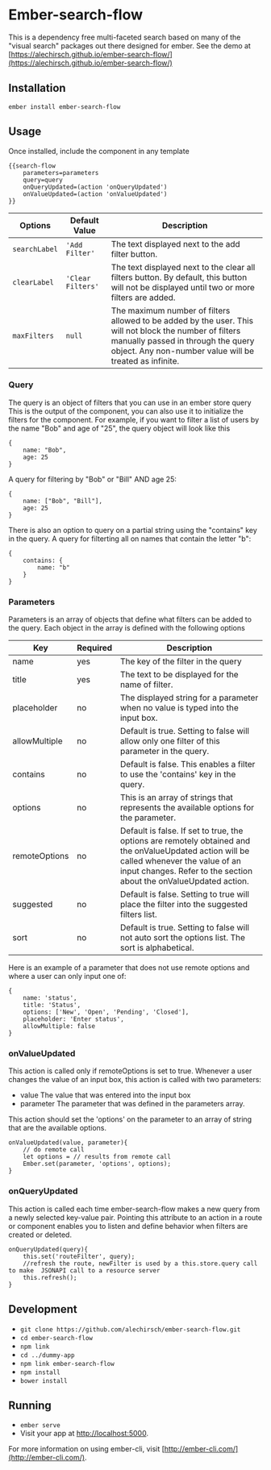 # Ember-search-flow

This is a dependency free multi-faceted search based on many of the "visual search" packages out there designed for ember.
See the demo at [https://alechirsch.github.io/ember-search-flow/](https://alechirsch.github.io/ember-search-flow/)

## Installation
`ember install ember-search-flow`

## Usage
Once installed, include the component in any template
```
{{search-flow
	parameters=parameters
	query=query
	onQueryUpdated=(action 'onQueryUpdated')
	onValueUpdated=(action 'onValueUpdated')
}}
```

Options | Default Value | Description
---|---|---
`searchLabel` | `'Add Filter'` | The text displayed next to the add filter button.
`clearLabel` | `'Clear Filters'` | The text displayed next to the clear all filters button. By default, this button will not be displayed until two or more filters are added.
`maxFilters` | `null` | The maximum number of filters allowed to be added by the user. This will not block the number of filters manually passed in through the query object. Any non-number value will be treated as infinite.

### Query
The query is an object of filters that you can use in an ember store query
This is the output of the component, you can also use it to initialize the filters for the component.
For example, if you want to filter a list of users by the name "Bob" and age of "25", the query object will look like this
```
{
	name: "Bob",
	age: 25
}
```
A query for filtering by "Bob" or "Bill" AND age 25:
```
{
	name: ["Bob", "Bill"],
	age: 25
}
```

There is also an option to query on a partial string using the "contains" key in the query.
A query for filterting all on names that contain the letter "b":
```
{
	contains: {
		name: "b"
	}
}
```

### Parameters
Parameters is an array of objects that define what filters can be added to the query.
Each object in the array is defined with the following options

| Key | Required | Description |
|-------|----------|-------------|
| name | yes | The key of the filter in the query |
| title | yes | The text to be displayed for the name of filter. |
| placeholder | no | The displayed string for a parameter when no value is typed into the input box. |
| allowMultiple | no | Default is true. Setting to false will allow only one filter of this parameter in the query. |
| contains | no | Default is false. This enables a filter to use the 'contains' key in the query. |
| options | no | This is an array of strings that represents the available options for the parameter. || options | no | This is an array of strings that represents the available options for the parameter. |
| remoteOptions | no | Default is false. If set to true, the options are remotely obtained and the onValueUpdated action will be called whenever the value of an input changes. Refer to the section about the onValueUpdated action. |
| suggested | no | Default is false. Setting to true will place the filter into the suggested filters list. |
| sort | no | Default is true. Setting to false will not auto sort the options list. The sort is alphabetical. |

Here is an example of a parameter that does not use remote options and where a user can only input one of:
```
{
	name: 'status',
	title: 'Status',
	options: ['New', 'Open', 'Pending', 'Closed'],
	placeholder: 'Enter status',
	allowMultiple: false
}
```

### onValueUpdated
This action is called only if remoteOptions is set to true. Whenever a user changes the value of an input box, this action is called with two parameters:
- value
	The value that was entered into the input box
- parameter
	The parameter that was defined in the parameters array.

This action should set the 'options' on the parameter to an array of string that are the available options.
```
onValueUpdated(value, parameter){
	// do remote call
	let options = // results from remote call
	Ember.set(parameter, 'options', options);
}
```

### onQueryUpdated
This action is called each time ember-search-flow makes a new query from a newly selected key-value pair. Pointing this attribute to an action in a route or component enables you to listen and define behavior when filters are created or deleted.
```
onQueryUpdated(query){
	this.set('routeFilter', query);
	//refresh the route, newFilter is used by a this.store.query call to make  JSONAPI call to a resource server
	this.refresh();
}
```

## Development

* `git clone https://github.com/alechirsch/ember-search-flow.git`
* `cd ember-search-flow`
* `npm link`
* `cd ../dummy-app`
* `npm link ember-search-flow`
* `npm install`
* `bower install`

## Running

* `ember serve`
* Visit your app at [http://localhost:5000](http://localhost:5000).


For more information on using ember-cli, visit [http://ember-cli.com/](http://ember-cli.com/).
